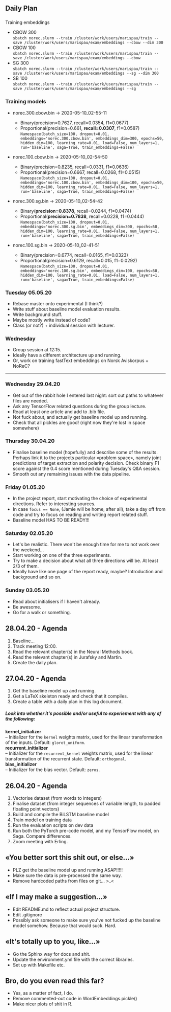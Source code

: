 ## Daily Plan

###
Training embeddings
- CBOW 300  
    `sbatch norec.slurm --train /cluster/work/users/marispau/train --save /cluster/work/users/marispau/exam/embeddings --cbow --dim 300
`  
- CBOW 100  
    `sbatch norec.slurm --train /cluster/work/users/marispau/train --save /cluster/work/users/marispau/exam/embeddings --cbow
`
- SG 300  
    `sbatch norec.slurm --train /cluster/work/users/marispau/train --save /cluster/work/users/marispau/exam/embeddings --sg --dim 300`  
- SB 100  
    `sbatch norec.slurm --train /cluster/work/users/marispau/train --save /cluster/work/users/marispau/exam/embeddings --sg`  
 
### Training models
- norec.300.cbow.bin -> 2020-05-10_02-55-11  
    - Binary(precision=0.7627, recall=0.0354, f1=0.0677)  
    - Proportional(precision=0.661, **recall=0.0307**, f1=0.0587)  
    `Namespace(batch_size=100, dropout=0.01, embeddings='norec.300.cbow.bin', embeddings_dim=300, epochs=50, hidden_dim=100, learning_rate=0.01, load=False, num_layers=1, run='baseline', saga=True, train_embeddings=False)`  
    
- norec.100.cbow.bin -> 2020-05-10_02-54-50  
    - Binary(precision=0.8235, recall=0.0331, f1=0.0636)  
    - Proportional(precision=0.6667, recall=0.0268, f1=0.0515)  
    `Namespace(batch_size=100, dropout=0.01, embeddings='norec.100.cbow.bin', embeddings_dim=100, epochs=50, hidden_dim=100, learning_rate=0.01, load=False, num_layers=1, run='baseline', saga=True, train_embeddings=False)`  
    
- norec.300.sg.bin -> 2020-05-10_02-54-42  
    - Binary(**precision=0.8378**, recall=0.0244, f1=0.0474)  
    - Proportional(**precision=0.7838**, recall=0.0228, f1=0.0444)  
    `Namespace(batch_size=100, dropout=0.01, embeddings='norec.300.sg.bin', embeddings_dim=300, epochs=50, hidden_dim=100, learning_rate=0.01, load=False, num_layers=1, run='baseline', saga=True, train_embeddings=False)`  
    
- norec.100.sg.bin -> 2020-05-10_02-41-51  
    - Binary(precision=0.6774, recall=0.0165, f1=0.0323)  
    - Proportional(precision=0.6129, recall=0.015, f1=0.0292)  
    `Namespace(batch_size=100, dropout=0.01, embeddings='norec.100.sg.bin', embeddings_dim=100, epochs=50, hidden_dim=100, learning_rate=0.01, load=False, num_layers=1, run='baseline', saga=True, train_embeddings=False)`  

### Tuesday 05.05.20
- Rebase master onto experimental (I think?)
- Write stuff about baseline model evaluation results.
- Write background stuff.
- Maybe mostly write instead of code?
- Class (or not?) + individual session with lecturer.

### Wednesday
- Group session at 12:15.
- Ideally have a different architecture up and running. 
- Or, work on training fastText embeddings on Norsk Aviskorpus + NoReC?

---

### Wednesday 29.04.20
- Get out of the rabbit hole I entered last night: sort out paths to whatever files are needed.
- Ask any TensorFlow related questions during the group lecture.
- Read at least one article and add to .bib file.
- Not fuck about, and actually get baseline model up and running.
- Check that all pickles are good! (right now they're lost in space somewhere)

### Thursday 30.04.20
- Finalise baseline model (hopefully) and describe some of the results. Perhaps link it to the projects particular «problem space», namely joint predictions of target extraction and polarity decision. Check binary F1 score against the 0.4 score mentioned during Tuesday's Q&A session.
- Smooth out any remaining issues with the data pipeline.

### Friday 01.05.20
- In the project report, start motivating the choice of experimental directions. Refer to interesting sources.
- In case `focus == None`, (Jamie will be home, after all), take a day off from code and try to focus on reading and writing report related stuff.
- Baseline model HAS TO BE READY!!!

### Saturday 02.05.20
- Let's be realistic. There won't be enough time for me to not work over the weekend...
- Start working on one of the three experiments.
- Try to make a decision about what all three directions will be. At least 2/3 of them.
- Ideally have like one page of the report ready, maybe? Introduction and background and so on.

### Sunday 03.05.20
- Read about initialisers if I haven't already.
- Be awesome.
- Go for a walk or something.

28.04.20 - Agenda
---
1. Baseline...
2. Track meeting 12:00.
3. Read the relevant chapter(s) in the Neural Methods book.
4. Read the relevant chapter(s) in Jurafsky and Martin.
5. Create the daily plan.

27.04.20 - Agenda
---
1. Get the baseline model up and running.
2. Get a LaTeX skeleton ready and check that it compiles.
3. Create a table with a daily plan in this log document.

##### Look into whether it's possible and/or useful to experiement with any of the following:

**kernel_initializer**  
– Initializer for the `kernel` weights matrix, used for the linear transformation of the inputs. Default: `glorot_uniform`.  
**recurrent_initializer**  
– Initializer for the `recurrent_kernel` weights matrix, used for the linear transformation of the recurrent state. Default: `orthogonal`.   
**bias_initializer**  
– Initializer for the bias vector. Default: `zeros`.  

26.04.20 - Agenda
---
1. Vectorise dataset (from words to integers)
2. Finalise dataset (from integer sequences of variable length, to padded floating point vectors)
3. Build and compile the BiLSTM baseline model
4. Train model on training data
5. Run the evaluation scripts on dev data
6. Run both the PyTorch pre-code model, and my TensorFlow model, on Saga. Compare differences.
7. Zoom meeting with Erling.

«You better sort this shit out, or else...»
---
- PLZ get the baseline model up and running ASAP!!!!!
- Make sure the data is pre-processed the same way.
- Remove hardcoded paths from files on git... >_<

«If I may make a suggestion...»
---
- Edit README.md to reflect actual project structure.
- Edit .gitignore
- Possibly ask someone to make sure you've not fucked up the baseline model somehow. Because that would suck. Hard.

«It's totally up to you, like...»
--- 
- Go the Sphinx way for docs and shit. 
- Update the environment.yml file with the correct libraries.
- Set up with Makefile etc.

Bro, do you even read this far?
---
- Yes, as a matter of fact, I do.
- Remove commented-out code in WordEmbeddings.pickle()
- Make nicer plots of shit in R.
